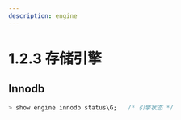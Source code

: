 ```yaml
---
description: engine
---
```


# 1.2.3 存储引擎

## Innodb

```sql
> show engine innodb status\G;   /* 引擎状态 */
```